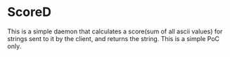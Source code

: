 # ScoreD

This is a simple daemon that calculates a score(sum of all ascii values) for strings sent to it by the client, and returns the string. This is a simple PoC only.
